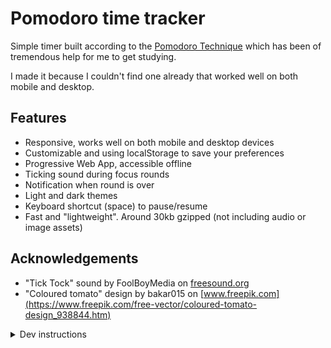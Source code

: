 # Pomodoro time tracker

Simple timer built according to the [Pomodoro Technique](https://en.wikipedia.org/wiki/Pomodoro_Technique) which has been of tremendous help for me to get studying.

I made it because I couldn't find one already that worked well on both mobile and desktop.

## Features

* Responsive, works well on both mobile and desktop devices
* Customizable and using localStorage to save your preferences
* Progressive Web App, accessible offline
* Ticking sound during focus rounds
* Notification when round is over
* Light and dark themes
* Keyboard shortcut (space) to pause/resume
* Fast and "lightweight". Around 30kb gzipped (not including audio or image assets)

## Acknowledgements
* "Tick Tock" sound by FoolBoyMedia on [freesound.org](https://freesound.org/people/FoolBoyMedia/sounds/264498/)
* "Coloured tomato" design by bakar015 on [www.freepik.com](https://www.freepik.com/free-vector/coloured-tomato-design_938844.htm)

<details><summary>Dev instructions</summary>

### Project setup
```
yarn install
```

### Compiles and hot-reloads for development
```
yarn run serve
```

### Compiles and minifies for production
```
yarn run build
```

### Run your tests
```
yarn run test
```

### Lints and fixes files
```
yarn run lint
```

### Customize configuration
See [Configuration Reference](https://cli.vuejs.org/config/).

</details>
